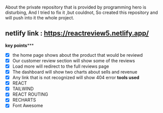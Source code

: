 About
the private repository that is provided by programming hero is disturbing, And I tried to fix it ,but couldnot, So created this repository and will push into it the whole project.
## netlify link : https://reactreview5.netlify.app/ ##
**********key points*************

- [x] the home page shows about the product that would be reviewd
- [x] Our customer review section will show some of the reviews
- [x] Load more will redirect to the full reviews page
- [x] The dashboard will show two charts about sells and revenue
- [x] Any link that is not recognized will show 404 error
**tools used**
- [x] REACT
- [x] TAILWIND
- [x] REACT ROUTING
- [x] RECHARTS  
- [x] Font Awesome
